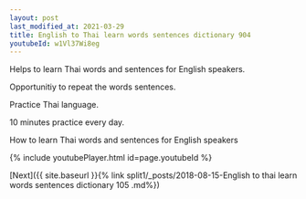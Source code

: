 ```yaml
---
layout: post
last_modified_at: 2021-03-29
title: English to Thai learn words sentences dictionary 904 
youtubeId: w1Vl37Wi8eg
---
```

 
 
Helps to learn Thai words and sentences for English speakers.

Opportunitiy to repeat the words sentences. 

Practice Thai language. 
 
10 minutes practice every day. 
 
How to learn Thai words and sentences for English speakers 
 
{% include youtubePlayer.html id=page.youtubeId %}
 
 
[Next]({{ site.baseurl }}{% link  split1/_posts/2018-08-15-English to thai learn words sentences dictionary 105 .md%})
 
